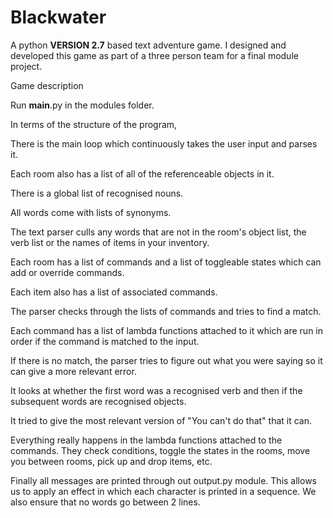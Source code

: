 # Blackwater
A python **VERSION 2.7** based text adventure game. I designed and developed this game as part of a three person team for a final module project.

Game description

Run __main__.py in the modules folder.

In terms of the structure of the program,

There is the main loop which continuously takes the user input and parses it.

Each room also has a list of all of the referenceable objects in it.

There is a global list of recognised nouns.

All words come with lists of synonyms.

The text parser culls any words that are not in the room's object list, the verb list or the names of items in your inventory.

Each room has a list of commands and a list of toggleable states which can add or override commands.

Each item also has a list of associated commands.

The parser checks through the lists of commands and tries to find a match.

Each command has a list of lambda functions attached to it which are run in order if the command is matched to the input.

If there is no match, the parser tries to figure out what you were saying so it can give a more relevant error.

It looks at whether the first word was a recognised verb and then if the subsequent words are recognised objects.

It tried to give the most relevant version of "You can't do that" that it can.

Everything really happens in the lambda functions attached to the commands. They check conditions, toggle the states in the rooms, move you between rooms, pick up and drop items, etc.

Finally all messages are printed through out output.py module. This allows us to apply an effect in which each character is printed in a sequence. We also ensure that no words go between 2 lines.
